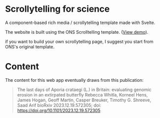 
# Scrollytelling for science

A component-based rich media / scrollytelling template made with Svelte. 

The website is built using the ONS Scrolltelling template. ([View demo](https://onsvisual.github.io/svelte-scrolly)).

if you want to build your own scrollytelling page, I suggest you start from ONS's original template.

# Content

The content for this web app eventually draws from this publication:

>The last days of Aporia crataegi (L.) in Britain: evaluating genomic erosion in an extirpated butterfly
Rebecca Whitla, Korneel Hens, James Hogan, Geoff Martin, Casper Breuker, Timothy G. Shreeve, Saad Arif
bioRxiv 2023.12.19.572305; doi: https://doi.org/10.1101/2023.12.19.572305


